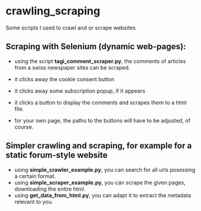 # crawling_scraping
Some scripts I used to crawl and or scrape websites

## Scraping with Selenium (dynamic web-pages):
- using the script **tagi_comment_scraper.py**, the comments of articles from a swiss newspaper sites can be scraped.
- it clicks away the cookie consent button
- it clicks away some subscription popup, if it appears
- it clicks a button to display the comments and scrapes them to a html file.

- for your own page, the paths to the buttons will have to be adjusted, of course.

## Simpler crawling and scraping, for example for a static forum-style website

- using **simple_crawler_example.py**, you can search for all urls posessing a certain format.
- using **simple_scraper_example.py**, you can scrape the given pages, downloading the entire html.
- using **get_data_from_html.py**, you can adapt it to extract the metadata relevant to you.
